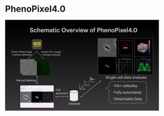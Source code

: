 # PhenoPixel4.0

<div align="center">

![Start-up window](app/images_readme/Schema_new.png)

</div>

<!-- 

<div align="center">

![Start-up window](app/images_readme/schema.png)

</div> -->

